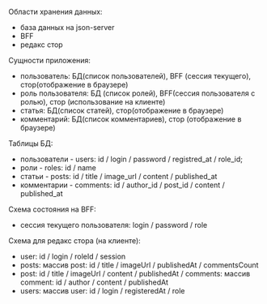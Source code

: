 Области хранения данных:

-   база данных на json-server
-   BFF
-   редакс стор

Сущности приложения:

-   пользователь: БД(список пользователей), BFF (сессия текущего), стор(отображение в браузере)
-   роль пользователя: БД (список ролей), BFF(сессия пользователя с ролью), стор (использование на клиенте)
-   статья: БД(список статей), стор(отображение в браузере)
-   комментарий: БД(список комментариев), стор (отображение в браузере)

Таблицы БД:

-   пользователи - users: id / login / password / registred_at / role_id;
-   роли - roles: id / name
-   статьи - posts: id / title / image_url / content / published_at
-   комментарии - comments: id / author_id / post_id / content / published_at

Cхема состояния на BFF:

-   сессия текущего пользователя: login / password / role

Схема для редакс стора (на клиенте):

-   user: id / login / roleId / session
-   posts: массив post: id / title / imageUrl / publishedAt / commentsCount
-   post: id / title / imageUrl / content / publishedAt / comments: массив comment: id / author / content / publishedAt
-   users: массив user: id / login / registeredAt / role
